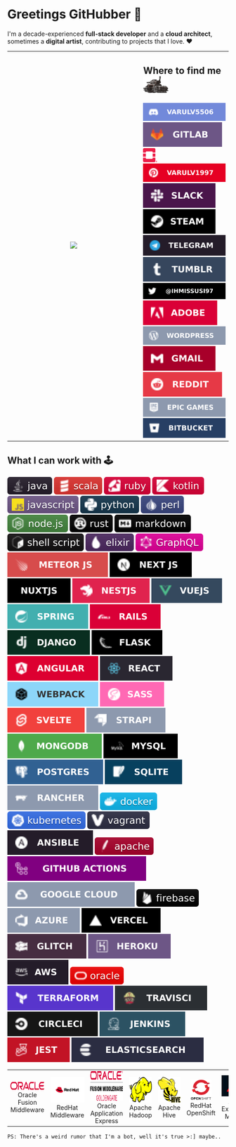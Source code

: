 <h1>Greetings GitHubber 🏮</h1>

I'm a decade-experienced **full-stack developer** and a **cloud architect**, sometimes a **digital artist**, contributing to projects that I love. :heart:<br/>
<table>
<tr>
<td align="center" width="60%">
<img src="https://anasgamrani.vercel.app/api?username=Varulv1997&theme=jolly&bg_color=221A2F&count_private=true&title_color=E81248&include_all_commits&show_icons=true"</img>     
</td>
<td align="left">
<h2>Where to find me <img src="https://github.com/Varulv1997/Varulv1997/raw/main/stay_away_from_me_pls_im_peaceful/plsdontkillme.gif" width="58" height="38"/></h2>
<a href="https://discordapp.com/users/293458603967381504">
<img src="https://github.com/Varulv1997/Varulv1997/raw/main/stay_away_from_me_pls_im_peaceful/VARULV5506-%237289DA.svg"/>
</a>
<a href="https://gitlab.com/varulv1997">
<img src="https://github.com/Varulv1997/Varulv1997/raw/main/stay_away_from_me_pls_im_peaceful/gitlab-%23181717.svg"/>
</a>
<a href="https://www.openstack.org/community/members/profile/119833/anas-gamrani">
<img src="https://github.com/Varulv1997/Varulv1997/raw/main/stay_away_from_me_pls_im_peaceful/openstack.svg" width="32" height="32"/>
</a>
<a href="https://pinterest.com/varulv1997">
<img src="https://github.com/Varulv1997/Varulv1997/raw/main/stay_away_from_me_pls_im_peaceful/varulv1997-%23E60023.svg"/>
</a>
<a href="https://svartmaneasyl.slack.com">
<img src="https://github.com/Varulv1997/Varulv1997/raw/main/stay_away_from_me_pls_im_peaceful/Slack-4A154B.svg"/>
</a>
<a href="https://steamcommunity.com/id/varulv1997">
<img src="https://github.com/Varulv1997/Varulv1997/raw/main/stay_away_from_me_pls_im_peaceful/steam-%23000000.svg"/>
</a>
<a href="">
<img src="https://github.com/Varulv1997/Varulv1997/raw/main/stay_away_from_me_pls_im_peaceful/Telegram-2CA5E0.svg"/>
</a>
<a href="">
<img src="https://github.com/Varulv1997/Varulv1997/raw/main/stay_away_from_me_pls_im_peaceful/Tumblr-%2336465D.svg"/>
</a>
<a href="https://twitter.com/Ihmissusi97">
<img src="https://github.com/Varulv1997/Varulv1997/raw/main/stay_away_from_me_pls_im_peaceful/Ihmissusi97-%231DA1F2.svg"/>
</a>
<a href="">
<img src="https://github.com/Varulv1997/Varulv1997/raw/main/stay_away_from_me_pls_im_peaceful/adobe-%23FF0000.svg"/>
</a>
<a href="">
<img src="https://github.com/Varulv1997/Varulv1997/raw/main/stay_away_from_me_pls_im_peaceful/WordPress-%23117AC9.svg"/>
</a>
<a href="mailto:farahianas5@gmail.com">
<img src="https://github.com/Varulv1997/Varulv1997/raw/main/stay_away_from_me_pls_im_peaceful/Gmail-D14836.svg"/>
</a>
<a href="https://www.reddit.com/user/TheWolf978/">
<img src="https://github.com/Varulv1997/Varulv1997/raw/main/stay_away_from_me_pls_im_peaceful/Reddit-FF4500.svg"/>
</a>
<a href="https://epicgames.com/7253dea3fde2453a8fcc67bc5cb0eac3">
<img src="https://github.com/Varulv1997/Varulv1997/raw/main/stay_away_from_me_pls_im_peaceful/epicgames-%23313131.svg"/>
</a>
<a href="">
<img src="https://github.com/Varulv1997/Varulv1997/raw/main/stay_away_from_me_pls_im_peaceful/bitbucket-%230047B3.svg"/>
</a>
</td>
</tr> 
</table>
<h2 align="left" id="varulv">What I can work with 🕹️</h2>
<p>
<img src="https://github.com/Varulv1997/Varulv1997/raw/main/stay_away_from_me_pls_im_peaceful/java-%23ED8B00.svg"/>
<img src="https://github.com/Varulv1997/Varulv1997/raw/main/stay_away_from_me_pls_im_peaceful/scala-%23DC322F.svg"/>
<img src="https://github.com/Varulv1997/Varulv1997/raw/main/stay_away_from_me_pls_im_peaceful/ruby-%23CC342D.svg"/>
<img src="https://github.com/Varulv1997/Varulv1997/raw/main/stay_away_from_me_pls_im_peaceful/kotlin-%230095D5.svg"/>
<img src="https://github.com/Varulv1997/Varulv1997/raw/main/stay_away_from_me_pls_im_peaceful/javascript-%23323330.svg"/>
<img src="https://github.com/Varulv1997/Varulv1997/raw/main/stay_away_from_me_pls_im_peaceful/python-%2314354C.svg"/>
<img src="https://github.com/Varulv1997/Varulv1997/raw/main/stay_away_from_me_pls_im_peaceful/perl-%2339457E.svg"/>
<img src="https://github.com/Varulv1997/Varulv1997/raw/main/stay_away_from_me_pls_im_peaceful/node.js-%2343853D.svg"/>
<img src="https://github.com/Varulv1997/Varulv1997/raw/main/stay_away_from_me_pls_im_peaceful/rust-%23000000.svg"/>
<img src="https://github.com/Varulv1997/Varulv1997/raw/main/stay_away_from_me_pls_im_peaceful/markdown-%23000000.svg"/>
<img src="https://github.com/Varulv1997/Varulv1997/raw/main/stay_away_from_me_pls_im_peaceful/shell_script-%23121011.svg"/>
<img src="https://github.com/Varulv1997/Varulv1997/raw/main/stay_away_from_me_pls_im_peaceful/elixir-%234B275F.svg"/>
<img src="https://github.com/Varulv1997/Varulv1997/raw/main/stay_away_from_me_pls_im_peaceful/-GraphQL-E10098.svg"/
<img src="https://github.com/Varulv1997/Varulv1997/raw/main/stay_away_from_me_pls_im_peaceful/express.js-%23404d59.svg"/>
<img src="https://github.com/Varulv1997/Varulv1997/raw/main/stay_away_from_me_pls_im_peaceful/meteorjs-%23d74c4c.svg"/>
<img src="https://github.com/Varulv1997/Varulv1997/raw/main/stay_away_from_me_pls_im_peaceful/nextjs-%23000000.svg"/>
<img src="https://github.com/Varulv1997/Varulv1997/raw/main/stay_away_from_me_pls_im_peaceful/NuxtJS-black.svg"/>
<img src="https://github.com/Varulv1997/Varulv1997/raw/main/stay_away_from_me_pls_im_peaceful/nestjs-%23E0234E.svg"/>
<img src="https://github.com/Varulv1997/Varulv1997/raw/main/stay_away_from_me_pls_im_peaceful/vuejs-%2335495e.svg"/>
<img src="https://github.com/Varulv1997/Varulv1997/raw/main/stay_away_from_me_pls_im_peaceful/spring-%236DB33F.svg"/>
<img src="https://github.com/Varulv1997/Varulv1997/raw/main/stay_away_from_me_pls_im_peaceful/rails-%23CC0000.svg"/>
<img src="https://github.com/Varulv1997/Varulv1997/raw/main/stay_away_from_me_pls_im_peaceful/django-%23092E20.svg"/>
<img src="https://github.com/Varulv1997/Varulv1997/raw/main/stay_away_from_me_pls_im_peaceful/flask-%23000.svg"/>
<img src="https://github.com/Varulv1997/Varulv1997/raw/main/stay_away_from_me_pls_im_peaceful/angular-%23DD0031.svg"/>
<img src="https://github.com/Varulv1997/Varulv1997/raw/main/stay_away_from_me_pls_im_peaceful/react-%2320232a.svg"/>
<img src="https://github.com/Varulv1997/Varulv1997/raw/main/stay_away_from_me_pls_im_peaceful/webpack-%238DD6F9.svg"/>
<img src="https://github.com/Varulv1997/Varulv1997/raw/main/stay_away_from_me_pls_im_peaceful/SASS-hotpink.svg"/>
<img src="https://github.com/Varulv1997/Varulv1997/raw/main/stay_away_from_me_pls_im_peaceful/svelte-%23f1413d.svg"/>
<img src="https://github.com/Varulv1997/Varulv1997/raw/main/stay_away_from_me_pls_im_peaceful/strapi-%232E7EEA.svg"/>
<img src="https://github.com/Varulv1997/Varulv1997/raw/main/stay_away_from_me_pls_im_peaceful/MongoDB-%234ea94b.svg"/>
<img src="https://github.com/Varulv1997/Varulv1997/raw/main/stay_away_from_me_pls_im_peaceful/mysql-%2300f.svg"/>
<img src="https://github.com/Varulv1997/Varulv1997/raw/main/stay_away_from_me_pls_im_peaceful/postgres-%23316192.svg"/>
<img src="https://github.com/Varulv1997/Varulv1997/raw/main/stay_away_from_me_pls_im_peaceful/sqlite-%2307405e.svg"/>
<img src="https://github.com/Varulv1997/Varulv1997/raw/main/stay_away_from_me_pls_im_peaceful/rancher-%230075A8.svg"/>
<img src="https://github.com/Varulv1997/Varulv1997/raw/main/stay_away_from_me_pls_im_peaceful/docker-%230db7ed.svg"/>
<img src="https://github.com/Varulv1997/Varulv1997/raw/main/stay_away_from_me_pls_im_peaceful/kubernetes-%23326ce5.svg"/>
<img src="https://github.com/Varulv1997/Varulv1997/raw/main/stay_away_from_me_pls_im_peaceful/vagrant-%231563FF.svg"/>
<img src="https://github.com/Varulv1997/Varulv1997/raw/main/stay_away_from_me_pls_im_peaceful/ansible-%231A1918.svg"/>
<img src="https://github.com/Varulv1997/Varulv1997/raw/main/stay_away_from_me_pls_im_peaceful/apache-%23D42029.svg"/>
<img src="https://github.com/Varulv1997/Varulv1997/raw/main/stay_away_from_me_pls_im_peaceful/githubactions-%232671E5.svg"/>
<img src="https://github.com/Varulv1997/Varulv1997/raw/main/stay_away_from_me_pls_im_peaceful/GoogleCloud-%234285F4.svg"/>
<img src="https://github.com/Varulv1997/Varulv1997/raw/main/stay_away_from_me_pls_im_peaceful/firebase-%23039BE5.svg"/>
<img src="https://github.com/Varulv1997/Varulv1997/raw/main/stay_away_from_me_pls_im_peaceful/azure-%230072C6.svg"/>
<img src="https://github.com/Varulv1997/Varulv1997/raw/main/stay_away_from_me_pls_im_peaceful/vercel-%23000000.svg"/>
<img src="https://github.com/Varulv1997/Varulv1997/raw/main/stay_away_from_me_pls_im_peaceful/glitch-%233333FF.svg"/>
<img src="https://github.com/Varulv1997/Varulv1997/raw/main/stay_away_from_me_pls_im_peaceful/heroku-%23430098.svg"/>
<img src="https://github.com/Varulv1997/Varulv1997/raw/main/stay_away_from_me_pls_im_peaceful/AWS-%23FF9900.svg"/>
<img src="https://github.com/Varulv1997/Varulv1997/raw/main/stay_away_from_me_pls_im_peaceful/oracle-%23F00000.svg"/>
<img src="https://github.com/Varulv1997/Varulv1997/raw/main/stay_away_from_me_pls_im_peaceful/terraform-%235835CC.svg"/>
<img src="https://github.com/Varulv1997/Varulv1997/raw/main/stay_away_from_me_pls_im_peaceful/travisci-%232B2F33.svg"/>
<img src="https://github.com/Varulv1997/Varulv1997/raw/main/stay_away_from_me_pls_im_peaceful/CIRCLECI-%23161616.svg"/>
<img src="https://github.com/Varulv1997/Varulv1997/raw/main/stay_away_from_me_pls_im_peaceful/jenkins-%232C5263.svg"/>
<img src="https://github.com/Varulv1997/Varulv1997/raw/main/stay_away_from_me_pls_im_peaceful/-jest-%23C21325.svg"/>
<img src="https://github.com/Varulv1997/Varulv1997/raw/main/stay_away_from_me_pls_im_peaceful/-ElasticSearch-005571.svg"/>
</p>
<table>
<tr>
<td align="center"  width="96">
<img src="https://github.com/Varulv1997/Varulv1997/raw/main/stay_away_from_me_pls_im_peaceful/oracle.svg" width="108" height="18" alt="Oracle Fusion Middleware" />
<br>Oracle Fusion Middleware
</td>
<td align="center" width="96">
<img src="https://github.com/Varulv1997/Varulv1997/raw/main/stay_away_from_me_pls_im_peaceful/redhat.svg" width="188" height="58" alt="RedHat Middleware" />
<br>RedHat Middleware
</td>
<td align="center"  width="96">
<img src="https://github.com/Varulv1997/Varulv1997/raw/main/stay_away_from_me_pls_im_peaceful/oracle-fm.svg" width="78" height="68" alt="Oracle Application Express" />
<br>Oracle Application Express
</td>
<td align="center" width="96">
<img src="https://github.com/Varulv1997/Varulv1997/raw/main/stay_away_from_me_pls_im_peaceful/hadoop.svg" width="188" height="58" alt="Apache Hadoop" />
<br>Apache Hadoop
</td>
<td align="center" width="96">
<img src="https://github.com/Varulv1997/Varulv1997/raw/main/stay_away_from_me_pls_im_peaceful/hive.svg" width="68" height="58" alt="Apache Hive" />
<br>Apache Hive
</td>
<td align="center" width="96">
<img src="https://github.com/Varulv1997/Varulv1997/raw/main/stay_away_from_me_pls_im_peaceful/open_shift.svg" width="48" height="48" alt="RedHat OpenShift" />
<br>RedHat OpenShift
</td>
<td align="center" width="96">
<img src="https://github.com/Varulv1997/Varulv1997/raw/main/stay_away_from_me_pls_im_peaceful/adobeexperiencemanager.svg" width="88" height="48" alt="Adobe Experience Manager" />
<br>Adobe Experience Manager
</td>    
</tr>
</table>

<!--START_SECTION:helpkeepmylawnmowed-->
```
PS: There's a weird rumor that I'm a bot, well it's true >:] maybe.. 
```
<!--END_SECTION:helpkeepmylawnmowed-->
